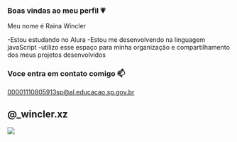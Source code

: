 ### Boas vindas ao meu perfil 💗

Meu nome é Raina Wincler

-Estou estudando no Alura
-Estou me desenvolvendo na linguagem javaScript
-utilizo esse espaço para minha organização e compartilhamento dos meus projetos desenvolvidos

### Voce entra em contato comigo 📫

00001110805913sp@al.educacao.sp.gov.br

@_wincler.xz
--
![](https://media1.tenor.com/m/yeyq0QBIAvgAAAAC/dancing-mouse.gif)
